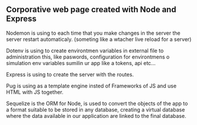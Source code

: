 ## Corporative web page created with Node and Express

Nodemon is using to each time that you make changes in the server the server restart automaticaly. (someting like a wtacher live reload for a server)

Dotenv is using to create environtmen variables in external file to administration this, like paswords, configuration for environtmens o simulation env variables sumilin ur app like a tokens, api etc...

Express is using to create the server with the routes.

Pug is using as a template engine insted of Frameworks of JS and use HTML with JS together.

Sequelize is the ORM for Node, is used to convert the objects of the app to a format suitable to be stored in any database, creating a virtual database where the data available in our application are linked to the final database. 